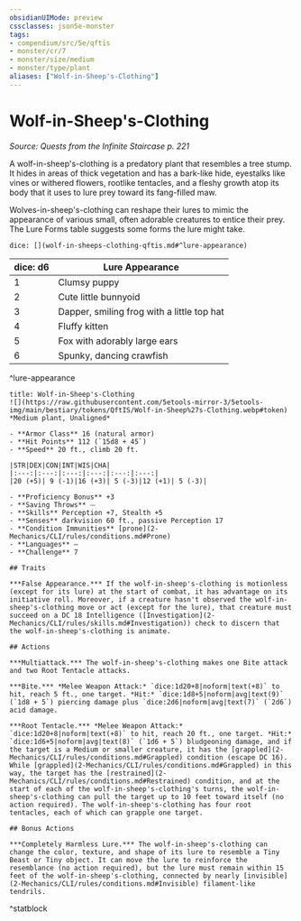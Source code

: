 ```yaml
---
obsidianUIMode: preview
cssclasses: json5e-monster
tags:
- compendium/src/5e/qftis
- monster/cr/7
- monster/size/medium
- monster/type/plant
aliases: ["Wolf-in-Sheep's-Clothing"]
---
```

# Wolf-in-Sheep's-Clothing
*Source: Quests from the Infinite Staircase p. 221*  

A wolf-in-sheep's-clothing is a predatory plant that resembles a tree stump. It hides in areas of thick vegetation and has a bark-like hide, eyestalks like vines or withered flowers, rootlike tentacles, and a fleshy growth atop its body that it uses to lure prey toward its fang-filled maw.

Wolves-in-sheep's-clothing can reshape their lures to mimic the appearance of various small, often adorable creatures to entice their prey. The Lure Forms table suggests some forms the lure might take.

`dice: [](wolf-in-sheeps-clothing-qftis.md#^lure-appearance)`

| dice: d6 | Lure Appearance |
|----------|-----------------|
| 1 | Clumsy puppy |
| 2 | Cute little bunnyoid |
| 3 | Dapper, smiling frog with a little top hat |
| 4 | Fluffy kitten |
| 5 | Fox with adorably large ears |
| 6 | Spunky, dancing crawfish |
^lure-appearance

```ad-statblock
title: Wolf-in-Sheep's-Clothing
![](https://raw.githubusercontent.com/5etools-mirror-3/5etools-img/main/bestiary/tokens/QftIS/Wolf-in-Sheep%27s-Clothing.webp#token)
*Medium plant, Unaligned*

- **Armor Class** 16 (natural armor)
- **Hit Points** 112 (`15d8 + 45`)
- **Speed** 20 ft., climb 20 ft.

|STR|DEX|CON|INT|WIS|CHA|
|:---:|:---:|:---:|:---:|:---:|:---:|
|20 (+5)| 9 (-1)|16 (+3)| 5 (-3)|12 (+1)| 5 (-3)|

- **Proficiency Bonus** +3
- **Saving Throws** ⏤
- **Skills** Perception +7, Stealth +5
- **Senses** darkvision 60 ft., passive Perception 17
- **Condition Immunities** [prone](2-Mechanics/CLI/rules/conditions.md#Prone)
- **Languages** —
- **Challenge** 7

## Traits

***False Appearance.*** If the wolf-in-sheep's-clothing is motionless (except for its lure) at the start of combat, it has advantage on its initiative roll. Moreover, if a creature hasn't observed the wolf-in-sheep's-clothing move or act (except for the lure), that creature must succeed on a DC 18 Intelligence ([Investigation](2-Mechanics/CLI/rules/skills.md#Investigation)) check to discern that the wolf-in-sheep's-clothing is animate.

## Actions

***Multiattack.*** The wolf-in-sheep's-clothing makes one Bite attack and two Root Tentacle attacks.

***Bite.*** *Melee Weapon Attack:* `dice:1d20+8|noform|text(+8)` to hit, reach 5 ft., one target. *Hit:* `dice:1d8+5|noform|avg|text(9)` (`1d8 + 5`) piercing damage plus `dice:2d6|noform|avg|text(7)` (`2d6`) acid damage.

***Root Tentacle.*** *Melee Weapon Attack:* `dice:1d20+8|noform|text(+8)` to hit, reach 20 ft., one target. *Hit:* `dice:1d6+5|noform|avg|text(8)` (`1d6 + 5`) bludgeoning damage, and if the target is a Medium or smaller creature, it has the [grappled](2-Mechanics/CLI/rules/conditions.md#Grappled) condition (escape DC 16). While [grappled](2-Mechanics/CLI/rules/conditions.md#Grappled) in this way, the target has the [restrained](2-Mechanics/CLI/rules/conditions.md#Restrained) condition, and at the start of each of the wolf-in-sheep's-clothing's turns, the wolf-in-sheep's-clothing can pull the target up to 10 feet toward itself (no action required). The wolf-in-sheep's-clothing has four root tentacles, each of which can grapple one target.

## Bonus Actions

***Completely Harmless Lure.*** The wolf-in-sheep's-clothing can change the color, texture, and shape of its lure to resemble a Tiny Beast or Tiny object. It can move the lure to reinforce the resemblance (no action required), but the lure must remain within 15 feet of the wolf-in-sheep's-clothing, connected by nearly [invisible](2-Mechanics/CLI/rules/conditions.md#Invisible) filament-like tendrils.
```
^statblock
